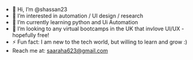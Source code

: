 - 👋 Hi, I’m @shassan23
- 👀 I’m interested in automation / UI design / research 
- 🌱 I’m currently learning python and Ui Automation
- 💞️ I’m looking to any virtual bootcamps in the UK that invlove  UI/UX - hopefully free! 
- ⚡ Fun fact: I am new to the tech world, but willing to learn and grow :)
- Reach me at: saaraha623@gmail.com 

<!---
shassan23/shassan23 is a ✨ special ✨ repository because its `README.md` (this file) appears on your GitHub profile.
You can click the Preview link to take a look at your changes.
--->
